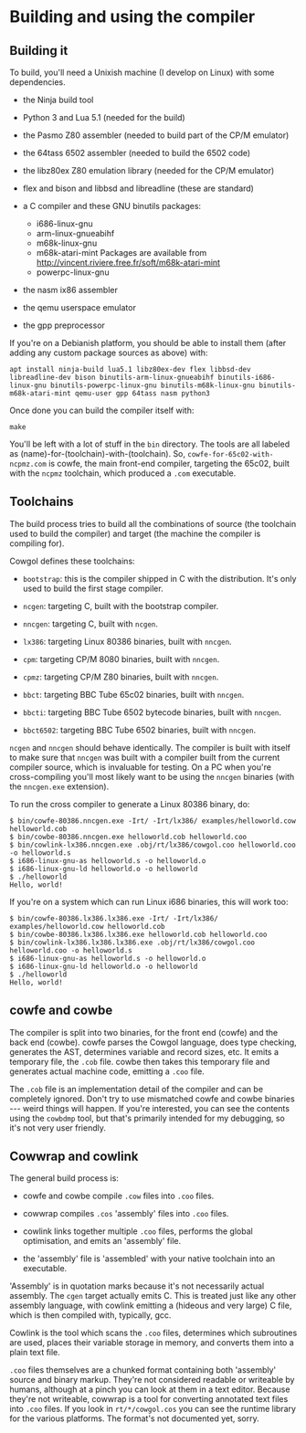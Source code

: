 Building and using the compiler
===============================

Building it
-----------

To build, you'll need a Unixish machine (I develop on Linux) with some
dependencies.

  - the Ninja build tool

  - Python 3 and Lua 5.1 (needed for the build)

  - the Pasmo Z80 assembler (needed to build part of the CP/M emulator)

  - the 64tass 6502 assembler (needed to build the 6502 code)

  - the libz80ex Z80 emulation library (needed for the CP/M emulator)
  
  - flex and bison and libbsd and libreadline (these are standard)

  - a C compiler and these GNU binutils packages:

    - i686-linux-gnu
	- arm-linux-gnueabihf
	- m68k-linux-gnu
	- m68k-atari-mint
	  Packages are available from http://vincent.riviere.free.fr/soft/m68k-atari-mint
	- powerpc-linux-gnu

  - the nasm ix86 assembler

  - the qemu userspace emulator

  - the gpp preprocessor

If you're on a Debianish platform, you should be able to install them (after
adding any custom package sources as above) with:

    apt install ninja-build lua5.1 libz80ex-dev flex libbsd-dev libreadline-dev bison binutils-arm-linux-gnueabihf binutils-i686-linux-gnu binutils-powerpc-linux-gnu binutils-m68k-linux-gnu binutils-m68k-atari-mint qemu-user gpp 64tass nasm python3

Once done you can build the compiler itself with:


```
make
```

You'll be left with a lot of stuff in the `bin` directory. The tools are all
labeled as (name)-for-(toolchain)-with-(toolchain).  So,
`cowfe-for-65c02-with-ncpmz.com` is cowfe, the main front-end compiler,
targeting the 65c02, built with the `ncpmz` toolchain, which produced a `.com`
executable.



Toolchains
----------

The build process tries to build all the combinations of source (the toolchain
used to build the compiler) and target (the machine the compiler is compiling
for). 

Cowgol defines these toolchains:

  - `bootstrap`: this is the compiler shipped in C with the distribution.
    It's only used to build the first stage compiler.

  - `ncgen`: targeting C, built with the bootstrap compiler.

  - `nncgen`: targeting C, built with `ncgen`.

  - `lx386`: targeting Linux 80386 binaries, built with `nncgen`.

  - `cpm`: targeting CP/M 8080 binaries, built with `nncgen`.

  - `cpmz`: targeting CP/M Z80 binaries, built with `nncgen`.

  - `bbct`: targeting BBC Tube 65c02 binaries, built with `nncgen`.

  - `bbcti`: targeting BBC Tube 6502 bytecode binaries, built with `nncgen`.

  - `bbct6502`: targeting BBC Tube 6502 binaries, built with `nncgen`.

`ncgen` and `nncgen` should behave identically. The compiler is built with
itself to make sure that `nncgen` was built with a compiler built from the
current compiler source, which is invaluable for testing. On a PC when you're
cross-compiling you'll most likely want to be using the `nncgen` binaries (with
the `nncgen.exe` extension).

To run the cross compiler to generate a Linux 80386 binary, do:

```
$ bin/cowfe-80386.nncgen.exe -Irt/ -Irt/lx386/ examples/helloworld.cow helloworld.cob
$ bin/cowbe-80386.nncgen.exe helloworld.cob helloworld.coo
$ bin/cowlink-lx386.nncgen.exe .obj/rt/lx386/cowgol.coo helloworld.coo -o helloworld.s
$ i686-linux-gnu-as helloworld.s -o helloworld.o
$ i686-linux-gnu-ld helloworld.o -o helloworld
$ ./helloworld
Hello, world!
```

If you're on a system which can run Linux i686 binaries, this will work too:

```
$ bin/cowfe-80386.lx386.lx386.exe -Irt/ -Irt/lx386/ examples/helloworld.cow helloworld.cob
$ bin/cowbe-80386.lx386.lx386.exe helloworld.cob helloworld.coo
$ bin/cowlink-lx386.lx386.lx386.exe .obj/rt/lx386/cowgol.coo helloworld.coo -o helloworld.s
$ i686-linux-gnu-as helloworld.s -o helloworld.o
$ i686-linux-gnu-ld helloworld.o -o helloworld
$ ./helloworld
Hello, world!
```

cowfe and cowbe
---------------

The compiler is split into two binaries, for the front end (cowfe) and the back
end (cowbe). cowfe parses the Cowgol language, does type checking, generates
the AST, determines variable and record sizes, etc. It emits a temporary file,
the `.cob` file. cowbe then takes this temporary file and generates actual
machine code, emitting a `.coo` file.

The `.cob` file is an implementation detail of the compiler and can be
completely ignored. Don't try to use mismatched cowfe and cowbe binaries ---
weird things will happen. If you're interested, you can see the contents using
the `cowbdmp` tool, but that's primarily intended for my debugging, so it's not
very user friendly.


Cowwrap and cowlink
-------------------

The general build process is:

  - cowfe and cowbe compile `.cow` files into `.coo` files.

  - cowwrap compiles `.cos` 'assembly' files into `.coo` files.

  - cowlink links together multiple `.coo` files, performs the global
	optimisation, and emits an 'assembly' file.

  - the 'assembly' file is 'assembled' with your native toolchain into an
	executable.

'Assembly' is in quotation marks because it's not necessarily actual assembly.
The `cgen` target actually emits C. This is treated just like any other
assembly language, with cowlink emitting a (hideous and very large) C file,
which is then compiled with, typically, gcc.

Cowlink is the tool which scans the `.coo` files, determines which subroutines
are used, places their variable storage in memory, and converts them into a
plain text file.

`.coo` files themselves are a chunked format containing both 'assembly' source
and binary markup. They're not considered readable or writeable by humans,
although at a pinch you can look at them in a text editor. Because they're not
writeable, cowwrap is a tool for converting annotated text files into `.coo`
files. If you look in `rt/*/cowgol.cos` you can see the runtime library for the
various platforms. The format's not documented yet, sorry.

